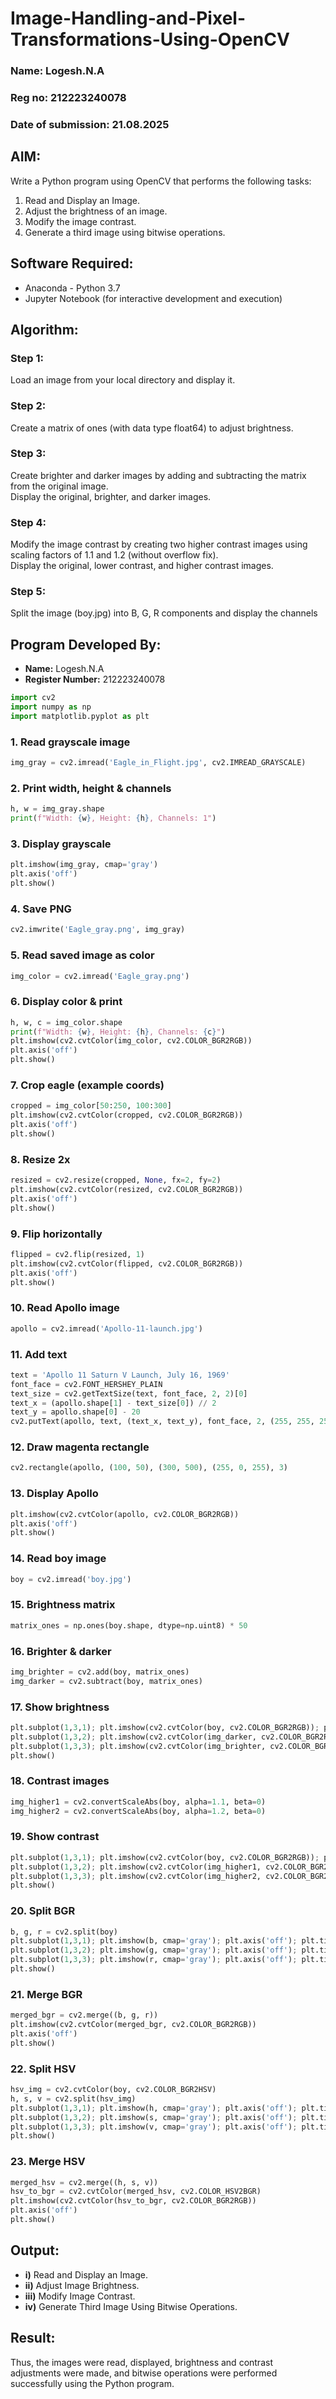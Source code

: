 # Image-Handling-and-Pixel-Transformations-Using-OpenCV 
### Name: Logesh.N.A
### Reg no: 212223240078
### Date of submission: 21.08.2025
## AIM:
Write a Python program using OpenCV that performs the following tasks:

1) Read and Display an Image.  
2) Adjust the brightness of an image.  
3) Modify the image contrast.  
4) Generate a third image using bitwise operations.

## Software Required:
- Anaconda - Python 3.7
- Jupyter Notebook (for interactive development and execution)

## Algorithm:
### Step 1:
Load an image from your local directory and display it.

### Step 2:
Create a matrix of ones (with data type float64) to adjust brightness.

### Step 3:
Create brighter and darker images by adding and subtracting the matrix from the original image.  
Display the original, brighter, and darker images.

### Step 4:
Modify the image contrast by creating two higher contrast images using scaling factors of 1.1 and 1.2 (without overflow fix).  
Display the original, lower contrast, and higher contrast images.

### Step 5:
Split the image (boy.jpg) into B, G, R components and display the channels

## Program Developed By:
- **Name:** Logesh.N.A
- **Register Number:** 212223240078

 ```python
import cv2
import numpy as np
import matplotlib.pyplot as plt
```

### 1. Read grayscale image
```python
img_gray = cv2.imread('Eagle_in_Flight.jpg', cv2.IMREAD_GRAYSCALE)
```

### 2. Print width, height & channels
```python
h, w = img_gray.shape
print(f"Width: {w}, Height: {h}, Channels: 1")
```

### 3. Display grayscale
```python
plt.imshow(img_gray, cmap='gray')
plt.axis('off')
plt.show()
```

### 4. Save PNG
```python
cv2.imwrite('Eagle_gray.png', img_gray)
```

### 5. Read saved image as color
```python
img_color = cv2.imread('Eagle_gray.png')
```

### 6. Display color & print
```python
h, w, c = img_color.shape
print(f"Width: {w}, Height: {h}, Channels: {c}")
plt.imshow(cv2.cvtColor(img_color, cv2.COLOR_BGR2RGB))
plt.axis('off')
plt.show()
```

### 7. Crop eagle (example coords)
```python
cropped = img_color[50:250, 100:300]
plt.imshow(cv2.cvtColor(cropped, cv2.COLOR_BGR2RGB))
plt.axis('off')
plt.show()
```

### 8. Resize 2x
```python
resized = cv2.resize(cropped, None, fx=2, fy=2)
plt.imshow(cv2.cvtColor(resized, cv2.COLOR_BGR2RGB))
plt.axis('off')
plt.show()
```

### 9. Flip horizontally
```python
flipped = cv2.flip(resized, 1)
plt.imshow(cv2.cvtColor(flipped, cv2.COLOR_BGR2RGB))
plt.axis('off')
plt.show()
```

### 10. Read Apollo image
```python
apollo = cv2.imread('Apollo-11-launch.jpg')
```

### 11. Add text
```python
text = 'Apollo 11 Saturn V Launch, July 16, 1969'
font_face = cv2.FONT_HERSHEY_PLAIN
text_size = cv2.getTextSize(text, font_face, 2, 2)[0]
text_x = (apollo.shape[1] - text_size[0]) // 2
text_y = apollo.shape[0] - 20
cv2.putText(apollo, text, (text_x, text_y), font_face, 2, (255, 255, 255), 2)
```

### 12. Draw magenta rectangle
```python
cv2.rectangle(apollo, (100, 50), (300, 500), (255, 0, 255), 3)
```

### 13. Display Apollo
```python
plt.imshow(cv2.cvtColor(apollo, cv2.COLOR_BGR2RGB))
plt.axis('off')
plt.show()
```

### 14. Read boy image
```python
boy = cv2.imread('boy.jpg')
```

### 15. Brightness matrix
```python
matrix_ones = np.ones(boy.shape, dtype=np.uint8) * 50
```

### 16. Brighter & darker
```python
img_brighter = cv2.add(boy, matrix_ones)
img_darker = cv2.subtract(boy, matrix_ones)
```

### 17. Show brightness
```python
plt.subplot(1,3,1); plt.imshow(cv2.cvtColor(boy, cv2.COLOR_BGR2RGB)); plt.axis('off'); plt.title('Original')
plt.subplot(1,3,2); plt.imshow(cv2.cvtColor(img_darker, cv2.COLOR_BGR2RGB)); plt.axis('off'); plt.title('Darker')
plt.subplot(1,3,3); plt.imshow(cv2.cvtColor(img_brighter, cv2.COLOR_BGR2RGB)); plt.axis('off'); plt.title('Brighter')
plt.show()
```

### 18. Contrast images
```python
img_higher1 = cv2.convertScaleAbs(boy, alpha=1.1, beta=0)
img_higher2 = cv2.convertScaleAbs(boy, alpha=1.2, beta=0)
```

### 19. Show contrast
```python
plt.subplot(1,3,1); plt.imshow(cv2.cvtColor(boy, cv2.COLOR_BGR2RGB)); plt.axis('off'); plt.title('Original')
plt.subplot(1,3,2); plt.imshow(cv2.cvtColor(img_higher1, cv2.COLOR_BGR2RGB)); plt.axis('off'); plt.title('Contrast 1.1x')
plt.subplot(1,3,3); plt.imshow(cv2.cvtColor(img_higher2, cv2.COLOR_BGR2RGB)); plt.axis('off'); plt.title('Contrast 1.2x')
plt.show()
```

### 20. Split BGR
```python
b, g, r = cv2.split(boy)
plt.subplot(1,3,1); plt.imshow(b, cmap='gray'); plt.axis('off'); plt.title('Blue')
plt.subplot(1,3,2); plt.imshow(g, cmap='gray'); plt.axis('off'); plt.title('Green')
plt.subplot(1,3,3); plt.imshow(r, cmap='gray'); plt.axis('off'); plt.title('Red')
plt.show()
```

### 21. Merge BGR
```python
merged_bgr = cv2.merge((b, g, r))
plt.imshow(cv2.cvtColor(merged_bgr, cv2.COLOR_BGR2RGB))
plt.axis('off')
plt.show()
```

### 22. Split HSV
```python
hsv_img = cv2.cvtColor(boy, cv2.COLOR_BGR2HSV)
h, s, v = cv2.split(hsv_img)
plt.subplot(1,3,1); plt.imshow(h, cmap='gray'); plt.axis('off'); plt.title('Hue')
plt.subplot(1,3,2); plt.imshow(s, cmap='gray'); plt.axis('off'); plt.title('Saturation')
plt.subplot(1,3,3); plt.imshow(v, cmap='gray'); plt.axis('off'); plt.title('Value')
plt.show()
```

### 23. Merge HSV
```python
merged_hsv = cv2.merge((h, s, v))
hsv_to_bgr = cv2.cvtColor(merged_hsv, cv2.COLOR_HSV2BGR)
plt.imshow(cv2.cvtColor(hsv_to_bgr, cv2.COLOR_BGR2RGB))
plt.axis('off')
plt.show()
```

## Output:
- **i)** Read and Display an Image.  
- **ii)** Adjust Image Brightness.  
- **iii)** Modify Image Contrast.  
- **iv)** Generate Third Image Using Bitwise Operations.

## Result:
Thus, the images were read, displayed, brightness and contrast adjustments were made, and bitwise operations were performed successfully using the Python program.

